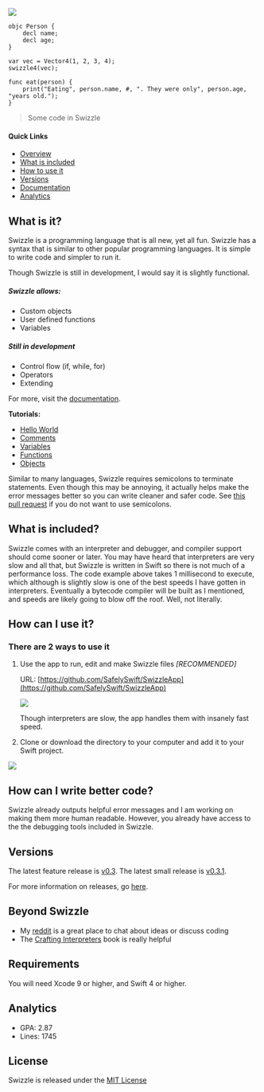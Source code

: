 ![](https://github.com/SafelySwift/Swizzle/blob/master/Images/Swizzle%20Logo%20Wide.png)

```
objc Person {
    decl name;
    decl age;
}

var vec = Vector4(1, 2, 3, 4);
swizzle4(vec);

func eat(person) {
    print("Eating", person.name, #, ". They were only", person.age, "years old.");
}
```
> Some code in Swizzle

#### Quick Links

- [Overview](https://github.com/SafelySwift/Swizzle/blob/master/README.md#what-is-it)
- [What is included](https://github.com/SafelySwift/Swizzle/blob/master/README.md#what-is-included)
- [How to use it](https://github.com/SafelySwift/Swizzle/blob/master/README.md#how-can-i-use-it)
- [Versions](https://github.com/SafelySwift/Swizzle/blob/master/README.md#versions)
- [Documentation](https://github.com/SafelySwift/Swizzle/wiki)
- [Analytics](https://codebeat.co/projects/github-com-safelyswift-swizzle-master)

## What is it?

Swizzle is a programming language that is all new, yet all fun. Swizzle has a syntax that is similar to other popular programming languages. It is simple to write code and simpler to run it.

Though Swizzle is still in development, I would say it is slightly functional.

##### Swizzle allows:

- Custom objects
- User defined functions
- Variables

##### Still in development

- Control flow (if, while, for)
- Operators
- Extending

For more, visit the [documentation](https://github.com/SafelySwift/Swizzle/wiki).

**Tutorials:**
- [Hello World](https://github.com/SafelySwift/Swizzle/blob/gh-pages/Tutorials/Hello%20World%20(%231).md)
- [Comments](https://github.com/SafelySwift/Swizzle/blob/gh-pages/Tutorials/Comments%20(%232).md)
- [Variables](https://github.com/SafelySwift/Swizzle/blob/gh-pages/Tutorials/Variables%20(%233).md)
- [Functions](https://github.com/SafelySwift/Swizzle/blob/gh-pages/Tutorials/Functions%20(%234).md)
- [Objects](https://github.com/SafelySwift/Swizzle/blob/gh-pages/Tutorials/Objects%20(%235).md)

Similar to many languages, Swizzle requires semicolons to terminate statements. Even though this may be annoying, it actually helps make the error messages better so you can write cleaner and safer code. See [this pull request](https://github.com/SafelySwift/Swizzle/pull/36) if you do not want to use semicolons.

## What is included?

Swizzle comes with an interpreter and debugger, and compiler support should come sooner or later. You may have heard that interpreters are very slow and all that, but Swizzle is written in Swift so there is not much of a performance loss. The code example above takes 1 millisecond to execute, which although is slightly slow is one of the best speeds I have gotten in interpreters. Eventually a bytecode compiler will be built as I mentioned, and speeds are likely going to blow off the roof. Well, not literally.

## How can I use it?

### There are 2 ways to use it

1. Use the app to run, edit and make Swizzle files _[RECOMMENDED]_

    URL: [https://github.com/SafelySwift/SwizzleApp](https://github.com/SafelySwift/SwizzleApp)

    ![](https://github.com/SafelySwift/Swizzle/blob/master/Images/Screen%20Shot%202019-01-06%20at%2012.02.03%20AM.png)
    
    Though interpreters are slow, the app handles them with insanely fast speed.

2. Clone or download the directory to your computer and add it to your Swift project.

  ![](https://github.com/SafelySwift/Swizzle/blob/master/Images/Screen%20Shot%202018-12-17%20at%209.20.42%20PM.png)

## How can I write better code?

Swizzle already outputs helpful error messages and I am working on making them more human readable. However, you already have access to the the debugging tools included in Swizzle.

## Versions

The latest feature release is [v0.3](https://github.com/SafelySwift/Swizzle/releases/tag/v0.3.0).
The latest small release is [v0.3.1](https://github.com/SafelySwift/Swizzle/releases/tag/v0.3.1).

For more information on releases, go [here](https://github.com/SafelySwift/Swizzle/releases).

## Beyond Swizzle

- My [reddit](https://www.reddit.com/user/SafelySwift) is a great place to chat about ideas or discuss coding
- The [Crafting Interpreters](http://craftinginterpreters.com) book is really helpful

## Requirements

You will need Xcode 9 or higher, and Swift 4 or higher.

## Analytics

- GPA: 2.87
- Lines: 1745

## License 

Swizzle is released under the [MIT License](https://github.com/SafelySwift/Swizzle/blob/master/LICENSE)
